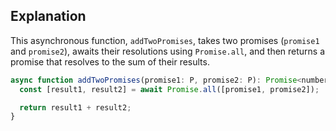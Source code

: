 ## Explanation

This asynchronous function, `addTwoPromises`, takes two promises (`promise1` and `promise2`), awaits their resolutions using `Promise.all`, and then returns a promise that resolves to the sum of their results.

```js
async function addTwoPromises(promise1: P, promise2: P): Promise<number> {
  const [result1, result2] = await Promise.all([promise1, promise2]);

  return result1 + result2;
}
```

